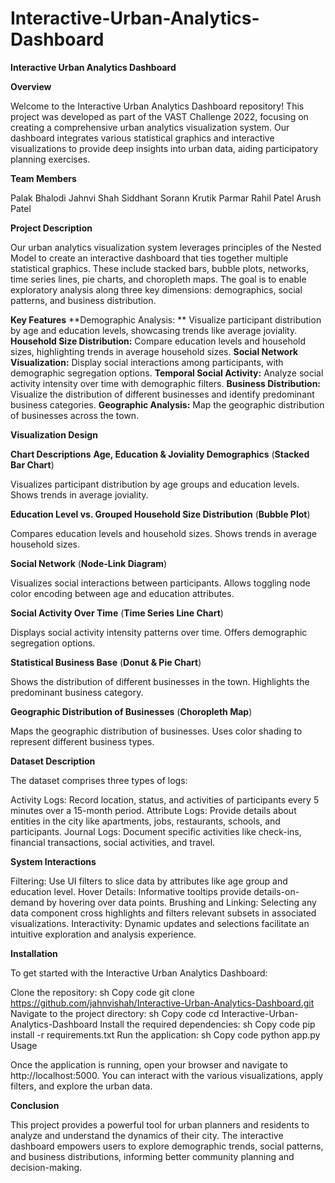 # Interactive-Urban-Analytics-Dashboard
**Interactive Urban Analytics Dashboard**

**Overview**

Welcome to the Interactive Urban Analytics Dashboard repository! This project was developed as part of the VAST Challenge 2022, focusing on creating a comprehensive urban analytics visualization system. Our dashboard integrates various statistical graphics and interactive visualizations to provide deep insights into urban data, aiding participatory planning exercises.

**Team Members**

Palak Bhalodi
Jahnvi Shah
Siddhant Sorann
Krutik Parmar
Rahil Patel
Arush Patel

**Project Description**

Our urban analytics visualization system leverages principles of the Nested Model to create an interactive dashboard that ties together multiple statistical graphics. These include stacked bars, bubble plots, networks, time series lines, pie charts, and choropleth maps. The goal is to enable exploratory analysis along three key dimensions: demographics, social patterns, and business distribution.

**Key Features**
**Demographic Analysis: ** Visualize participant distribution by age and education levels, showcasing trends like average joviality.
**Household Size Distribution:** Compare education levels and household sizes, highlighting trends in average household sizes.
**Social Network Visualization:** Display social interactions among participants, with demographic segregation options.
**Temporal Social Activity:** Analyze social activity intensity over time with demographic filters.
**Business Distribution:** Visualize the distribution of different businesses and identify predominant business categories.
**Geographic Analysis:** Map the geographic distribution of businesses across the town.

**Visualization Design**

**Chart Descriptions**
**Age, Education & Joviality Demographics** (**Stacked Bar Chart**)

Visualizes participant distribution by age groups and education levels.
Shows trends in average joviality.

**Education Level vs. Grouped Household Size Distribution** (**Bubble Plot**)

Compares education levels and household sizes.
Shows trends in average household sizes.

**Social Network** (**Node-Link Diagram**)

Visualizes social interactions between participants.
Allows toggling node color encoding between age and education attributes.

**Social Activity Over Time** (**Time Series Line Chart**)

Displays social activity intensity patterns over time.
Offers demographic segregation options.

**Statistical Business Base** (**Donut & Pie Chart**)

Shows the distribution of different businesses in the town.
Highlights the predominant business category.

**Geographic Distribution of Businesses** (**Choropleth Map**)

Maps the geographic distribution of businesses.
Uses color shading to represent different business types.

**Dataset Description**

The dataset comprises three types of logs:

Activity Logs: Record location, status, and activities of participants every 5 minutes over a 15-month period.
Attribute Logs: Provide details about entities in the city like apartments, jobs, restaurants, schools, and participants.
Journal Logs: Document specific activities like check-ins, financial transactions, social activities, and travel.

**System Interactions**

Filtering: Use UI filters to slice data by attributes like age group and education level.
Hover Details: Informative tooltips provide details-on-demand by hovering over data points.
Brushing and Linking: Selecting any data component cross highlights and filters relevant subsets in associated visualizations.
Interactivity: Dynamic updates and selections facilitate an intuitive exploration and analysis experience.


**Installation**

To get started with the Interactive Urban Analytics Dashboard:

Clone the repository:
sh
Copy code
git clone https://github.com/jahnvishah/Interactive-Urban-Analytics-Dashboard.git
Navigate to the project directory:
sh
Copy code
cd Interactive-Urban-Analytics-Dashboard
Install the required dependencies:
sh
Copy code
pip install -r requirements.txt
Run the application:
sh
Copy code
python app.py
Usage

Once the application is running, open your browser and navigate to http://localhost:5000. You can interact with the various visualizations, apply filters, and explore the urban data.

**Conclusion**

This project provides a powerful tool for urban planners and residents to analyze and understand the dynamics of their city. The interactive dashboard empowers users to explore demographic trends, social patterns, and business distributions, informing better community planning and decision-making.

